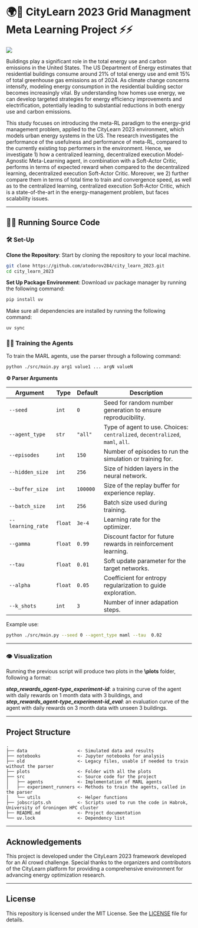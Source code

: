 # 🌍🌳 CityLearn 2023 Grid Managment Meta Learning Project ⚡⚡
 
<a target="_blank" href="https://citylearn.net">
    <img src="https://img.shields.io/badge/CityLearn-Challenge-004080?logo=data:image/png;base64,..." />
</a>

Buildings play a significant role in the total energy use and carbon emissions in the United States. The US Department of Energy estimates that residential buildings consume around 21% of total energy use and emit 15% of total greenhouse gas emissions as of 2024. As climate change concerns intensify, modeling energy consumption in the residential building sector becomes increasingly vital. By understanding how homes use energy, we can develop targeted strategies for energy efficiency improvements and electrification, potentially leading to substantial reductions in both energy use and carbon emissions.

This study focuses on introducing the meta-RL paradigm to the energy-grid management problem, applied to the CityLearn 2023 environment, which models urban energy systems in
the US. The research investigates the performance of the usefulness and performance of meta-RL, compared to the currently existing top performers in the environment. Hence, we investigate 1) how a centralized learning, decentralized execution Model-Agnostic Meta-Learning agent, in combination with a Soft-Actor Critic, performs in terms of expected reward when compared to the decentralized learning, decentralized execution Soft-Actor Critic. Moreover, we 2) further compare them in terms of total time to train and convergence speed, as well as to the centralized learning, centralized execution Soft-Actor Critic, which is a state-of-the-art in the energy-management problem, but faces scalability issues.

---

## 🏃‍♂️ Running Source Code
### 🛠️ Set-Up

**Clone the Repository**: 
Start by cloning the repository to your local machine.
   ```bash
   git clone https://github.com/atodorov284/city_learn_2023.git
   cd city_learn_2023
   ```
**Set Up Package Environment**:
    Download uv package manager by running the following command:
    
   ```bash
   pip install uv
   ```
    
   Make sure all dependencies are installed by running the following command:
   ```bash
   uv sync
   ```
### 🏋️‍♂️ Training the Agents

To train the MARL agents, use the parser through a following command:

```bash
python ./src/main.py arg1 value1 ... argN valueN
```

**⚙️ Parser Arguments**

| Argument         | Type    | Default  | Description                                                                 |
|------------------|---------|----------|-----------------------------------------------------------------------------|
| `--seed`         | `int`   | `0`      | Seed for random number generation to ensure reproducibility.               |
| `--agent_type`   | `str`   | `"all"`  | Type of agent to use. Choices: `centralized`, `decentralized`, `maml`, `all`. |
| `--episodes`     | `int`   | `150`    | Number of episodes to run the simulation or training for.                  |
| `--hidden_size`  | `int`   | `256`    | Size of hidden layers in the neural network.                              |
| `--buffer_size`  | `int`   | `100000` | Size of the replay buffer for experience replay.                           |
| `--batch_size`   | `int`   | `256`    | Batch size used during training.                                           |
| `--learning_rate`| `float` | `3e-4`   | Learning rate for the optimizer.                                           |
| `--gamma`        | `float` | `0.99`   | Discount factor for future rewards in reinforcement learning.              |
| `--tau`          | `float` | `0.01`   | Soft update parameter for the target networks.                                 |
| `--alpha`        | `float` | `0.05`   | Coefficient for entropy regularization to guide exploration.           |
| `--k_shots`      | `int`   | `3`      | Number of inner adapation steps.                      |

Example use:
```bash
python ./src/main.py --seed 0 --agent_type maml --tau  0.02 
```
---
### 👁️ Visualization 

Running the previous script will produce two plots in the **\plots** folder, following a format:

***step_rewards_agent-type_experiment-id***: a training curve of the agent with daily rewards on 1 month data with 3 buildings, and
***step_rewards_agent-type_experiment-id_eval***: an evaluation curve of the agent with daily rewards on 3 month data with unseen 3 buildings.

---

## Project Structure

```plaintext
.
├── data                   <- Simulated data and results
├── notebooks              <- Jupyter notebooks for analysis
├── old                    <- Legacy files, usable if needed to train without the parser
├── plots                  <- Folder with all the plots
├── src                    <- Source code for the project
│   ├── agents             <- Implementation of MARL agents
│   ├── experiment_runners <- Methods to train the agents, called in the parser
│   └── utils              <- Helper functions
├── jobscripts.sh          <- Scripts used to run the code in Habrok, University of Groningen HPC cluster
├── README.md              <- Project documentation
└── uv.lock                <- Dependency list
```

---

## Acknowledgements

This project is developed under the CityLearn 2023 framework developed for an AI crowd challenge. Special thanks to the organizers and contributors of the CityLearn platform for providing a comprehensive environment for advancing energy optimization research.

---

## License

This repository is licensed under the MIT License. See the [LICENSE](LICENSE) file for details.

